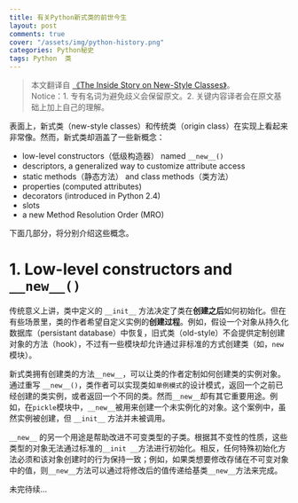 ```yaml
---
title: 有关Python新式类的前世今生
layout: post
comments: true
cover: "/assets/img/python-history.png"
categories: Python秘史
tags: Python  类
---
```


> 本文翻译自 [《The Inside Story on New-Style Classes》][1]。  
> Notice：1.  专有名词为避免歧义会保留原文。2. 关键内容译者会在原文基础上加上自己的理解。

表面上，新式类（new-style classes）和传统类（origin class）在实现上看起来非常像。然而，新式类却涵盖了一些新概念：

- low-level constructors（低级构造器） named `__new__()`
- descriptors, a generalized way to customize attribute access
- static methods（静态方法） and class methods（类方法）
- properties (computed attributes)
- decorators (introduced in Python 2.4)
- slots
- a new Method Resolution Order (MRO)

下面几部分，将分别介绍这些概念。

# 1. Low-level constructors and `__new__()`

传统意义上讲，类中定义的 `__init__` 方法决定了类在**创建之后**如何初始化。但在有些场景里，类的作者希望自定义实例的**创建过程**。例如，假设一个对象从持久化数据库（persistant database）中恢复，旧式类（old-style）不会提供定制创建对象的方法（hook），不过有一些模块却允许通过非标准的方式创建类（如，`new`模块）。

新式类拥有创建类的方法`__new__`，可以让类的作者定制如何创建类的实例对象。通过重写 `__new__()`，类作者可以实现类如`单例模式`的设计模式，返回一个之前已经创建的类实例，或者返回一个不同的类。然而`__new__`却有其它重要用途。例如，在`pickle`模块中，`__new__`被用来创建一个未实例化的对象。这个案例中，虽然实例被创建，但 `__init__` 方法并未被调用。


`__new__` 的另一个用途是帮助改进不可变类型的子类。根据其不变性的性质，这些类型的对象无法通过标准的`__init __`方法进行初始化。相反，任何特殊初始化方法必须和该对象创建时的行为保持一致；例如，如果类想要修改存储在不可变对象中的值，则`__new__`方法可以通过将修改后的值传递给基类`__new__`方法来完成。


未完待续...

[1]: http://python-history.blogspot.com/2010/06/inside-story-on-new-style-classes.html
